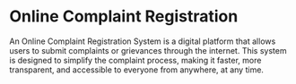 # Online  Complaint Registration
An Online Complaint Registration System is a digital platform that allows users to submit complaints or grievances through the internet. This system is designed to simplify the complaint process, making it faster, more transparent, and accessible to everyone from anywhere, at any time.
